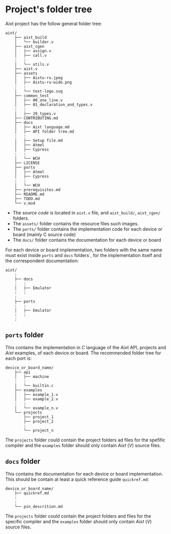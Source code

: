 # Project's folder tree
Aixt project has the follow general folder tree:
    
```
aixt/    
    ├── aixt_build
    │   └── builder.v
    ├── aixt_cgen
    │   ├── assign.v
    │   ├── call.v
    :   :
    │   └── utils.v
    ├── aixt.v
    ├── assets
    │   ├── Aixtu-ru.jpeg
    │   ├── Aixtu-ru-wide.png
    :   :
    │   └── text-logo.svg
    ├── common_test
    │   ├── 00_one_line.v
    │   ├── 01_declaration_and_types.v
    :   :
    │   ├── 29_types.v
    ├── CONTRIBUTING.md
    ├── docs
    │   ├── Aixt language.md
    │   ├── API folder tree.md
    :   :
    │   ├── Setup file.md
    │   ├── Atmel
    │   ├── Cypress
    :   :
    │   └── WCH
    ├── LICENSE
    ├── ports
    │   ├── Atmel
    │   ├── Cypress
    :   :
    │   └── WCH
    ├── prerequisites.md
    ├── README.md
    ├── TODO.md
    └── v.mod
```

- The _source code_ is located in `aixt.v` file, and `aixt_build/`, `aixt_cgen/` folders.
- The `assets/` folder contains the resource files such images.
- The `ports/` folder contains the implementation code for each device or board (mainly C source code)
- The `docs/` folder contains the documentation for each device or board

For each device or board implementation, two folders with the same name must exist inside `ports` and `docs` folders`, for the implementation itself and the correspondent documentation:

```
aixt/    
    :
    ├── docs
    :   :
    │   ├── Emulator
    :   :
    :
    ├── ports
    :   :
    │   ├── Emulator
    :   :
    :
```

## `ports` folder
This contains the implementation in _C_ language of the Aixt API, projects and _Aixt_ examples, of each device or board. The recommended folder tree for each port is:

```
device_or_board_name/    
    ├── api
    │   ├── machine
    :   :   
    │   └── builtin.c
    ├── examples
    │   ├── example_1.v
    │   ├── example_2.v
    :   :
    │   └── example_n.v
    └── projects
        ├── project_1
        ├── project_2
        :
        └── project_n
```

The `projects` folder could contain the project folders ad files for the spefific compiler and the `examples` folder should only contain _Aixt_ (_V_) source files.

## `docs` folder
This contains the documentation for each device or board implementation. This should be contain at least a quick reference guide `quickref.md`:

```
device_or_board_name/    
    ├── quickref.md
    :
    :
    └── pin_descrition.md
```

The `projects` folder could contain the project folders and files for the specific compiler and the `examples` folder should only contain _Aixt_ (_V_) source files.